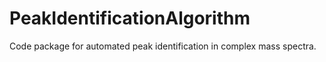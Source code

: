 # PeakIdentificationAlgorithm
Code package for automated peak identification in complex mass spectra. 
